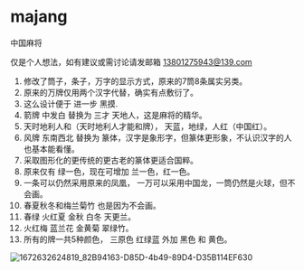 # majang

中国麻将

仅是个人想法，如有建议或需讨论请发邮箱 13801275943@139.com

1. 修改了筒子，条子，万字的显示方式，原来的7筒8条属实另类。
2. 原来的万牌仅用两个汉字代替，确实有点敷衍了。
3. 这么设计便于 进一步 黑摸.
4. 箭牌 中发白 替换为 三才 天地人，这是麻将的精华。
5. 天时地利人和（天时地利人才能和牌）， 天蓝，地绿，人红（中国红）。
6. 风牌 东南西北 替换为 篆体，汉字是象形字，但篆体更形象，不认识汉字的人也基本能看懂。
7. 采取图形化的更传统的更古老的篆体更适合国粹。
8. 原来仅有 绿一色，现在可增加 兰一色，红一色。
9. 一条可以仍然采用原来的凤凰， 一万可以采用中国龙，一筒仍然是火球，但不会画。
10. 春夏秋冬和梅兰菊竹 也是因为不会画。
11. 春绿 火红夏 金秋 白冬 天更兰。
12. 火红梅 蓝兰花 金黄菊 翠绿竹。
13. 所有的牌一共5种颜色， 三原色 红绿蓝 外加 黑色 和 黄色。

![1672632624819_82B94163-D85D-4b49-89D4-D35B114EF630](https://user-images.githubusercontent.com/22744976/210194640-ff2b3f78-0450-4bc8-8439-6262a16834b8.png)
